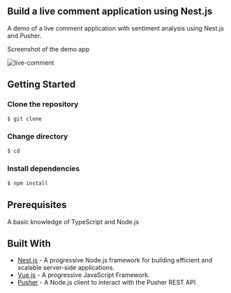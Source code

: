 ## Build a live comment application using Nest.js

A demo of a live comment application with sentiment analysis using Nest.js and Pusher.

Screenshot of the demo app

![live-comment](https://user-images.githubusercontent.com/19610753/39490894-4c09b112-4d82-11e8-9cbb-a2b9186aaa11.gif)


## Getting Started

### Clone the repository
```bash
$ git clone 
```

### Change directory
```bash
$ cd 
```

### Install dependencies
```bash
$ npm install
```

## Prerequisites
A basic knowledge of TypeScript and Node.js

## Built With

* [Nest.js](https://nestjs.com/) - A progressive Node.js framework for building efficient and scalable server-side applications.
* [Vue.js](https://vuejs.org/) - A progressive JavaScript Framework.
* [Pusher](https://pusher.com/) - A Node.js client to interact with the Pusher REST API